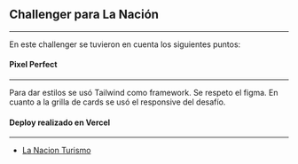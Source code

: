 ## Challenger para La Nación
-------------
En este challenger se tuvieron en cuenta los siguientes puntos:

#### Pixel Perfect
-------------
Para dar estilos se usó Tailwind como framework. Se respeto el figma. En cuanto a la grilla de cards se usó el responsive del desafío. 


#### Deploy realizado en Vercel
-------------
- [ La Nacion Turismo ]( https:/// )
